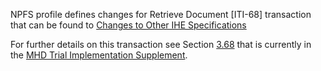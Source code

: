 NPFS profile defines changes for Retrieve Document [ITI-68] transaction that can be found to [Changes to Other IHE Specifications](other.html)

For further details on this transaction see Section [3.68](https://profiles.ihe.net/ITI/MHD/ITI-68.html) that is currently in the [MHD Trial Implementation
Supplement](https://profiles.ihe.net/ITI/MHD/index.html).